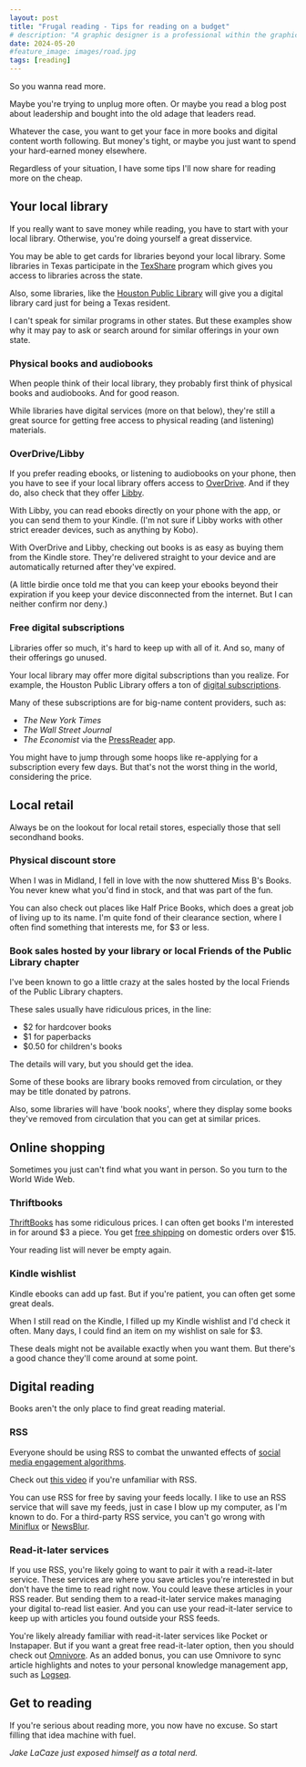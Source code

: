 ```yaml
---
layout: post
title: "Frugal reading - Tips for reading on a budget"
# description: "A graphic designer is a professional within the graphic design and graphic arts industry."
date: 2024-05-20
#feature_image: images/road.jpg
tags: [reading]
---
```


So you wanna read more.

Maybe you're trying to unplug more often. Or maybe you read a blog post about leadership and bought into the old adage that leaders read.

Whatever the case, you want to get your face in more books and digital content worth following. But money's tight, or maybe you just want to spend your hard-earned money elsewhere.

Regardless of your situation, I have some tips I'll now share for reading more on the cheap. <!--more-->

## Your local library

If you really want to save money while reading, you have to start with your local library. Otherwise, you're doing yourself a great disservice.

You may be able to get cards for libraries beyond your local library. Some libraries in Texas participate in the [TexShare](https://www.tsl.texas.gov/texshare/card) program which gives you access to libraries across the state.

Also, some libraries, like the [Houston Public Library](https://houstonlibrary.org/mylink) will give you a digital library card just for being a Texas resident.

I can't speak for similar programs in other states. But these examples show why it may pay to ask or search around for similar offerings in your own state.

### Physical books and audiobooks

When people think of their local library, they probably first think of physical books and audiobooks. And for good reason.

While libraries have digital services (more on that below), they're still a great source for getting free access to physical reading (and listening) materials.

### OverDrive/Libby

If you prefer reading ebooks, or listening to audiobooks on your phone, then you have to see if your local library offers access to [OverDrive](https://www.overdrive.com/apps). And if they do, also check that they offer [Libby](https://www.overdrive.com/apps/libby).

With Libby, you can read ebooks directly on your phone with the app, or you can send them to your Kindle. (I'm not sure if Libby works with other strict ereader devices, such as anything by Kobo).

With OverDrive and Libby, checking out books is as easy as buying them from the Kindle store. They're delivered straight to your device and are automatically returned after they've expired.

(A little birdie once told me that you can keep your ebooks beyond their expiration if you keep your device disconnected from the internet. But I can neither confirm nor deny.)

### Free digital subscriptions

Libraries offer so much, it's hard to keep up with all of it. And so, many of their offerings go unused.

Your local library may offer more digital subscriptions than you realize. For example, the Houston Public Library offers a ton of [digital subscriptions](https://houstonlibrary.org/az/databases).

Many of these subscriptions are for big-name content providers, such as:

- *The New York Times*
- *The Wall Street Journal*
- *The Economist* via the [PressReader](https://about.pressreader.com/) app.

You might have to jump through some hoops like re-applying for a subscription every few days. But that's not the worst thing in the world, considering the price.

## Local retail

Always be on the lookout for local retail stores, especially those that sell secondhand books.

### Physical discount store

When I was in Midland, I fell in love with the now shuttered Miss B's Books. You never knew what you'd find in stock, and that was part of the fun.

You can also check out places like Half Price Books, which does a great job of living up to its name. I'm quite fond of their clearance section, where I often find something that interests me, for $3 or less.

### Book sales hosted by your library or local Friends of the Public Library chapter

I've been known to go a little crazy at the sales hosted by the local Friends of the Public Library chapters.

These sales usually have ridiculous prices, in the line:

 - $2 for hardcover books
 - $1 for paperbacks
 - $0.50 for children's books

The details will vary, but you should get the idea.

Some of these books are library books removed from circulation, or they may be title donated by patrons. 

Also, some libraries will have 'book nooks', where they display some books they've removed from circulation that you can get at similar prices.

## Online shopping

Sometimes you just can't find what you want in person. So you turn to the World Wide Web.

### Thriftbooks

[ThriftBooks](https://www.thriftbooks.com/) has some ridiculous prices. I can often get books I'm interested in for around $3 a piece. You get [free shipping](https://www.thriftbooks.com/s/free-shipping/) on domestic orders over $15.

Your reading list will never be empty again.

### Kindle wishlist

Kindle ebooks can add up fast. But if you're patient, you can often get some great deals.

When I still read on the Kindle, I filled up my Kindle wishlist and I'd check it often. Many days, I could find an item on my wishlist on sale for $3. 

These deals might not be available exactly when you want them. But there's a good chance they'll come around at some point.

## Digital reading

Books aren't the only place to find great reading material. 

### RSS

Everyone should be using RSS to combat the unwanted effects of [social media engagement algorithms](/social-media-engagement-algorithms-and-the-illusion-of-choice).

Check out [this video](https://www.youtube.com/embed/6HNUqDL-pI8?si=-GyJ24NXZ-iyDCZQ) if you're unfamiliar with RSS.

You can use RSS for free by saving your feeds locally. I like to use an RSS service that will save my feeds, just in case I blow up my computer, as I'm known to do. For a third-party RSS service, you can't go wrong with [Miniflux](https://miniflux.app/) or [NewsBlur](https://newsblur.com/).

### Read-it-later services

If you use RSS, you're likely going to want to pair it with a read-it-later service. These services are where you save articles you're interested in but don't have the time to read right now. You could leave these articles in your RSS reader. But sending them to a read-it-later service makes managing your digital to-read list easier. And you can use your read-it-later service to keep up with articles you found outside your RSS feeds.

You're likely already familiar with read-it-later services like Pocket or Instapaper. But if you want a great free read-it-later option, then you should check out [Omnivore](https://omnivore.app). As an added bonus, you can use Omnivore to sync article highlights and notes to your personal knowledge management app, such as [Logseq](https://logseq.com/).

## Get to reading

If you're serious about reading more, you now have no excuse. So start filling that idea machine with fuel.

*Jake LaCaze just exposed himself as a total nerd.*
